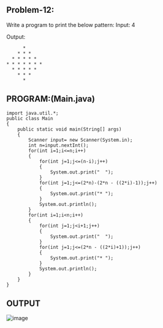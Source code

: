 
## Problem-12:
Write a program to print the below pattern:
Input: 4

Output:
```
      *
    * * *
  * * * * *
* * * * * * *
  * * * * *
    * * *
      *

```

## PROGRAM:(Main.java)
```
import java.util.*;
public class Main
{
    public static void main(String[] args)
    {
        Scanner input= new Scanner(System.in);
        int n=input.nextInt();
        for(int i=1;i<=n;i++)
        {
            for(int j=1;j<=(n-i);j++)
            {
                System.out.print("  ");
            }
            for(int j=1;j<=(2*n)-(2*n - ((2*i)-1));j++)
            {
                System.out.print("* ");
            }
            System.out.println();
        }
        for(int i=1;i<n;i++)
        {
            for(int j=1;j<i+1;j++)
            {
                System.out.print("  ");
            }
            for(int j=1;j<=(2*n - ((2*i)+1));j++)
            {
                System.out.print("* ");
            }
            System.out.println();
        }
    }
}
```

## OUTPUT
![image](https://github.com/user-attachments/assets/3d324648-a074-4304-9f5d-4246e904fe48)
